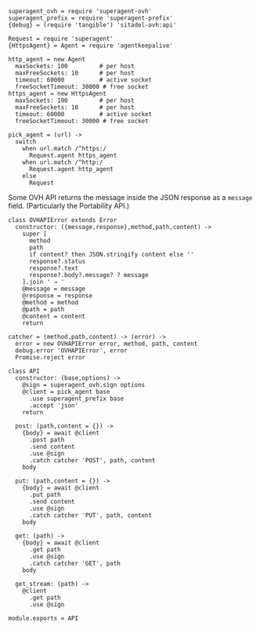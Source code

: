     superagent_ovh = require 'superagent-ovh'
    superagent_prefix = require 'superagent-prefix'
    {debug} = (require 'tangible') 'sitadel-ovh:api'

    Request = require 'superagent'
    {HttpsAgent} = Agent = require 'agentkeepalive'

    http_agent = new Agent
      maxSockets: 100         # per host
      maxFreeSockets: 10      # per host
      timeout: 60000          # active socket
      freeSocketTimeout: 30000 # free socket
    https_agent = new HttpsAgent
      maxSockets: 100         # per host
      maxFreeSockets: 10      # per host
      timeout: 60000          # active socket
      freeSocketTimeout: 30000 # free socket

    pick_agent = (url) ->
      switch
        when url.match /^https:/
          Request.agent https_agent
        when url.match /^http:/
          Request.agent http_agent
        else
          Request

Some OVH API returns the message inside the JSON response as a `message` field.
(Particularly the Portability API.)

    class OVHAPIError extends Error
      constructor: ({message,response},method,path,content) ->
        super [
          method
          path
          if content? then JSON.stringify content else ''
          response?.status
          response?.text
          response?.body?.message? ? message
        ].join ' → '
        @message = message
        @response = response
        @method = method
        @path = path
        @content = content
        return

    catcher = (method,path,content) -> (error) ->
      error = new OVHAPIError error, method, path, content
      debug.error 'OVHAPIError', error
      Promise.reject error

    class API
      constructor: (base,options) ->
        @sign = superagent_ovh.sign options
        @client = pick_agent base
          .use superagent_prefix base
          .accept 'json'
        return

      post: (path,content = {}) ->
        {body} = await @client
          .post path
          .send content
          .use @sign
          .catch catcher 'POST', path, content
        body

      put: (path,content = {}) ->
        {body} = await @client
          .put path
          .send content
          .use @sign
          .catch catcher 'PUT', path, content
        body

      get: (path) ->
        {body} = await @client
          .get path
          .use @sign
          .catch catcher 'GET', path
        body

      get_stream: (path) ->
        @client
          .get path
          .use @sign

    module.exports = API
